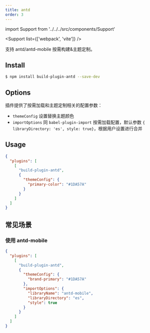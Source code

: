 ```yaml
---
title: antd
order: 3
---
```


import Support from '../../../src/components/Support'

<Support list={['webpack', 'vite']} />

支持 antd/antd-mobile 按需构建&主题定制。

## Install

```bash
$ npm install build-plugin-antd --save-dev
```

## Options

插件提供了按需加载和主题定制相关的配置参数：

- `themeConfig` 设置替换主题颜色
- `importOptions` 同 `babel-plugin-import` 按需加载配置，默认参数 `{ libraryDirectory: 'es', style: true}`，根据用户设置进行合并

## Usage

```json
{
  "plugins": [
    [
      "build-plugin-antd",
      {
        "themeConfig": {
          "primary-color": "#1DA57A"
        }
      }
    ]
  ]
}
```

## 常见场景

### 使用 antd-mobile

```json
{
  "plugins": [
    [
      "build-plugin-antd",
      {
        "themeConfig": {
          "brand-primary": "#1DA57A"
        },
        "importOptions": {
          "libraryName": "antd-mobile",
          "libraryDirectory": "es",
          "style": true
        }
      }
    ]
  ]
}
```
